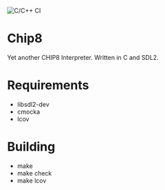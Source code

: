 ![C/C++ CI](https://github.com/mremallin/chip8/workflows/C/C++%20CI/badge.svg?branch=master)

Chip8
=====

Yet another CHIP8 Interpreter. Written in C and SDL2.

Requirements
============
  - libsdl2-dev
  - cmocka
  - lcov

Building
========
  - make
  - make check
  - make lcov
